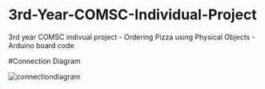 # 3rd-Year-COMSC-Individual-Project
3rd year COMSC indivual project - Ordering Pizza using Physical Objects - Arduino board code

#Connection Diagram

![connectiondiagram](https://user-images.githubusercontent.com/22751367/56817233-1a986700-683d-11e9-9d4f-66e59abdb72a.jpg)
